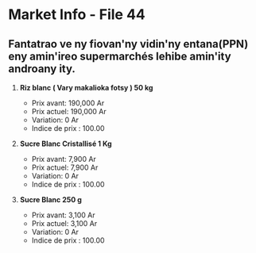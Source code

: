 # Market Info - File 44

## Fantatrao ve ny fiovan'ny vidin'ny entana(PPN) eny amin'ireo supermarchés lehibe amin'ity androany ity.

1. **Riz blanc ( Vary makalioka fotsy ) 50 kg**
   - Prix avant: 190,000 Ar
   - Prix actuel: 190,000 Ar
   - Variation: 0 Ar
   - Indice de prix : 100.00

2. **Sucre Blanc Cristallisé 1 Kg**
   - Prix avant: 7,900 Ar
   - Prix actuel: 7,900 Ar
   - Variation: 0 Ar
   - Indice de prix : 100.00

3. **Sucre Blanc 250 g**
   - Prix avant: 3,100 Ar
   - Prix actuel: 3,100 Ar
   - Variation: 0 Ar
   - Indice de prix : 100.00

